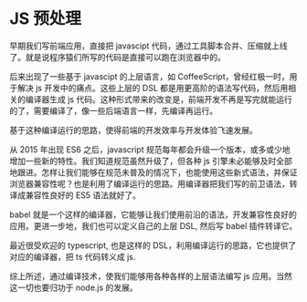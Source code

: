# JS 预处理

早期我们写前端应用，直接把 javascipt 代码，通过工具脚本合并、压缩就上线了。就是说程序猿们所写的代码是直接可以跑在浏览器中的。

后来出现了一些基于 javascipt 的上层语言，如 CoffeeScript，曾经红极一时，用于解决 js 开发中的痛点。这些上层的 DSL 都是用更高阶的语法写代码，然后用相关的编译器生成 js 代码。这种形式带来的改变是，前端开发不再是写完就能运行的了，需要编译了，像一些后端语言一样，先编译再运行。

基于这种编译运行的思路，使得前端的开发效率与开发体验飞速发展。

从 2015 年出现 ES6 之后，javascript 规范每年都会升级一个版本，或多或少地增加一些新的特性。我们知道规范虽然升级了，但各种 js 引擎未必能够及时全部地跟进。怎样让我们能够在规范未普及的情况下，也能使用这些新式语法，并保证浏览器兼容性呢？也是利用了编译运行的思路。用编译器把我们写的前卫语法，转译成兼容性良好的 ES5 语法就好了。

babel 就是一个这样的编译器，它能够让我们使用前沿的语法，开发兼容性良好的应用。更进一步地，我们也可以定义自己的上层 DSL, 然后写 babel 插件转译它。

最近很受欢迎的 typescript, 也是这样的 DSL，利用编译运行的思路，它也提供了对应的编译器，把 ts 代码转义成 js.

综上所述，通过编译技术，使我们能够用各种各样的上层语法编写 js 应用。当然这一切也要归功于 node.js 的发展。
